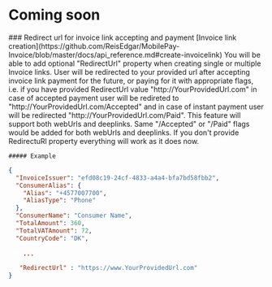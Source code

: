 # Coming soon

<div>
### <a name="response_code"></a> Redirect url for invoice link accepting and payment
[Invoice link creation](https://github.com/ReisEdgar/MobilePay-Invoice/blob/master/docs/api_reference.md#create-invoicelink) You will be able to add optional "RedirectUrl" property when creating single or multiple Invoice links. User will be redirected to your provided url after accepting invoice link payment for the future, or paying for it with appropriate flags, i.e. if you have provided RedirectUrl value "http://YourProvidedUrl.com" in case of accepted payment user will be redireted to "http://YourProvidedUrl.com/Accepted" and in case of instant payment user will be redirected "http://YourProvidedUrl.com/Paid". This feature will support both webUrls and deeplinks. Same "/Accepted" or "/Paid" flags would be added for both webUrls and deeplinks. If you don't provide RedirectuRl property everything will work as it does now.
    
    ##### Example

```json
{
  "InvoiceIssuer": "efd08c19-24cf-4833-a4a4-bfa7bd58fbb2",
  "ConsumerAlias": {
    "Alias": "+4577007700",
    "AliasType": "Phone"
  },
  "ConsumerName": "Consumer Name",
  "TotalAmount": 360,
  "TotalVATAmount": 72,
  "CountryCode": "DK",
  
    ...

   "RedirectUrl" : "https://www.YourProvidedUrl.com"
}
```
</div>
